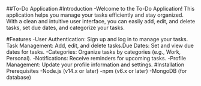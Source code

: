 ##To-Do Application
#Introduction 
-Welcome to the To-Do Application! This application helps you manage your tasks efficiently and stay organized. With a clean and intuitive user interface, you can easily add, edit, and delete tasks, set due dates, and categorize your tasks.

#Features 
-User Authentication: Sign up and log in to manage your tasks.
Task Management: Add, edit, and delete tasks.Due Dates: Set and view due dates for tasks.
-Categories: Organize tasks by categories (e.g., Work, Personal).
-Notifications: Receive reminders for upcoming tasks.
-Profile Management: Update your profile information and settings.
#Installation Prerequisites
-Node.js  (v14.x or later)
-npm  (v6.x or later)
-MongoDB  (for database)